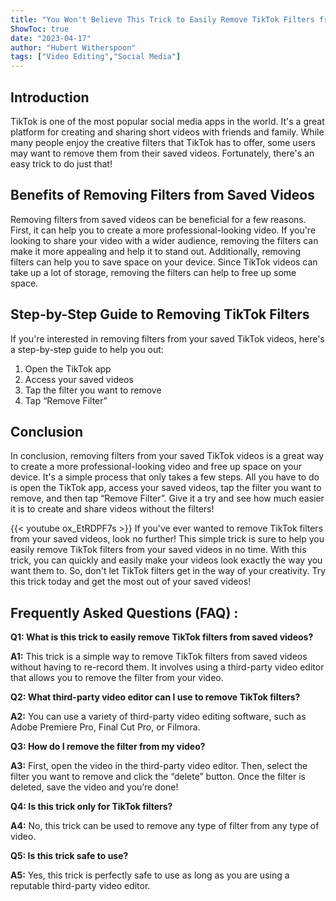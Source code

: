 ```yaml
---
title: "You Won't Believe This Trick to Easily Remove TikTok Filters from Your Saved Videos!"
ShowToc: true 
date: "2023-04-17"
author: "Hubert Witherspoon" 
tags: ["Video Editing","Social Media"]
---
```

## Introduction

TikTok is one of the most popular social media apps in the world. It's a great platform for creating and sharing short videos with friends and family. While many people enjoy the creative filters that TikTok has to offer, some users may want to remove them from their saved videos. Fortunately, there's an easy trick to do just that! 

## Benefits of Removing Filters from Saved Videos

Removing filters from saved videos can be beneficial for a few reasons. First, it can help you to create a more professional-looking video. If you're looking to share your video with a wider audience, removing the filters can make it more appealing and help it to stand out. Additionally, removing filters can help you to save space on your device. Since TikTok videos can take up a lot of storage, removing the filters can help to free up some space. 

## Step-by-Step Guide to Removing TikTok Filters

If you're interested in removing filters from your saved TikTok videos, here's a step-by-step guide to help you out: 

1. Open the TikTok app 
2. Access your saved videos 
3. Tap the filter you want to remove 
4. Tap “Remove Filter” 

## Conclusion 

In conclusion, removing filters from your saved TikTok videos is a great way to create a more professional-looking video and free up space on your device. It's a simple process that only takes a few steps. All you have to do is open the TikTok app, access your saved videos, tap the filter you want to remove, and then tap “Remove Filter”. Give it a try and see how much easier it is to create and share videos without the filters!

{{< youtube ox_EtRDPF7s >}} 
If you've ever wanted to remove TikTok filters from your saved videos, look no further! This simple trick is sure to help you easily remove TikTok filters from your saved videos in no time. With this trick, you can quickly and easily make your videos look exactly the way you want them to. So, don't let TikTok filters get in the way of your creativity. Try this trick today and get the most out of your saved videos!

## Frequently Asked Questions (FAQ) :
**Q1: What is this trick to easily remove TikTok filters from saved videos?**

**A1:** This trick is a simple way to remove TikTok filters from saved videos without having to re-record them. It involves using a third-party video editor that allows you to remove the filter from your video.

**Q2: What third-party video editor can I use to remove TikTok filters?**

**A2:** You can use a variety of third-party video editing software, such as Adobe Premiere Pro, Final Cut Pro, or Filmora.

**Q3: How do I remove the filter from my video?**

**A3:** First, open the video in the third-party video editor. Then, select the filter you want to remove and click the “delete” button. Once the filter is deleted, save the video and you’re done!

**Q4: Is this trick only for TikTok filters?**

**A4:** No, this trick can be used to remove any type of filter from any type of video.

**Q5: Is this trick safe to use?**

**A5:** Yes, this trick is perfectly safe to use as long as you are using a reputable third-party video editor.


